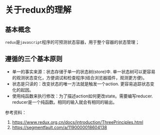 # 关于redux的理解
## 基本概念
`redux`是`javascript`程序的可预测状态容器，用于整个容器的状态管理；
## 遵循的三个基本原则
- 单一的事实来源：状态存储于单一的状态树(store)中. 单一状态树可以更容易的观测状态变化，方便调试和检查程序(结合浏览器插件，观测更方便)。
- 状态是只读的：改变状态的唯一方法就是触发一个action. 更容易追踪状态变化的起因。
- 使用纯函数来执行修改：为了描述action如何更改state。需要编写reducer. reducer是一个纯函数。相同的输入就会有相同的输出。

参考资料：
1. https://www.redux.org.cn/docs/introduction/ThreePrinciples.html
2. https://segmentfault.com/a/1190000018604138
